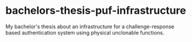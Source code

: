 # bachelors-thesis-puf-infrastructure
My bachelor's thesis about an infrastructure for a challenge-response based authentication system using physical unclonable functions. 
